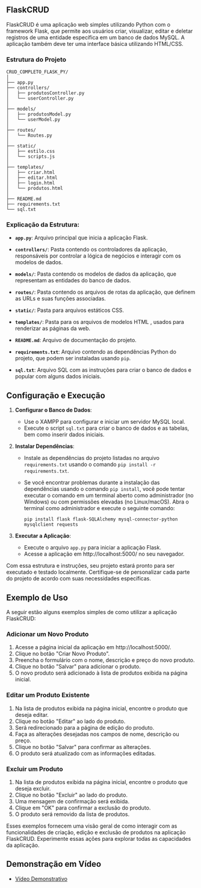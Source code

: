 ## FlaskCRUD

FlaskCRUD é uma aplicação web simples utilizando Python com o framework Flask, que permite aos usuários criar, visualizar, editar e deletar registros de uma entidade específica em um banco de dados MySQL. A aplicação também deve ter uma interface básica utilizando HTML/CSS.

### Estrutura do Projeto

```
CRUD_COMPLETO_FLASK_PY/
│
├── app.py
├── controllers/
│   ├── produtosController.py
│   └── userController.py
│
├── models/
│   ├── produtosModel.py
│   └── userModel.py
│
├── routes/
│   └── Routes.py
│
├── static/
│   ├── estilo.css
│   └── scripts.js
│
├── templates/
│   ├── criar.html
│   ├── editar.html
│   ├── login.html
│   └── produtos.html
│
├── README.md
├── requirements.txt
└── sql.txt
```

### Explicação da Estrutura:

- **`app.py`**: Arquivo principal que inicia a aplicação Flask.
  
- **`controllers/`**: Pasta contendo os controladores da aplicação, responsáveis por controlar a lógica de negócios e interagir com os modelos de dados.

- **`models/`**: Pasta contendo os modelos de dados da aplicação, que representam as entidades do banco de dados.

- **`routes/`**: Pasta contendo os arquivos de rotas da aplicação, que definem as URLs e suas funções associadas.

- **`static/`**: Pasta para arquivos estáticos  CSS.

- **`templates/`**: Pasta para os arquivos de modelos HTML , usados para renderizar as páginas da web.

- **`README.md`**: Arquivo de documentação do projeto.

- **`requirements.txt`**: Arquivo contendo as dependências Python do projeto, que podem ser instaladas usando `pip`.

- **`sql.txt`**: Arquivo SQL com as instruções para criar o banco de dados e popular com alguns dados iniciais.

## Configuração e Execução

1. **Configurar o Banco de Dados**:
   - Use o XAMPP para configurar e iniciar um servidor MySQL local.
   - Execute o script `sql.txt` para criar o banco de dados e as tabelas, bem como inserir dados iniciais.

2. **Instalar Dependências**:
   - Instale as dependências do projeto listadas no arquivo `requirements.txt` usando o comando `pip install -r requirements.txt`.
   - Se você encontrar problemas durante a instalação das dependências usando o comando `pip install`, você pode tentar executar o comando em um terminal aberto como administrador (no Windows) ou com permissões elevadas (no Linux/macOS). Abra o terminal como administrador e execute o seguinte comando:

      ```
      pip install flask flask-SQLAlchemy mysql-connector-python mysqlclient requests
      ```


3. **Executar a Aplicação**:
   - Execute o arquivo `app.py` para iniciar a aplicação Flask.
   - Acesse a aplicação em http://localhost:5000/ no seu navegador.

Com essa estrutura e instruções, seu projeto estará pronto para ser executado e testado localmente. Certifique-se de personalizar cada parte do projeto de acordo com suas necessidades específicas.

## Exemplo de Uso

A seguir estão alguns exemplos simples de como utilizar a aplicação FlaskCRUD:

### Adicionar um Novo Produto

1. Acesse a página inicial da aplicação em http://localhost:5000/.
2. Clique no botão "Criar Novo Produto".
3. Preencha o formulário com o nome, descrição e preço do novo produto.
4. Clique no botão "Salvar" para adicionar o produto.
5. O novo produto será adicionado à lista de produtos exibida na página inicial.

### Editar um Produto Existente

1. Na lista de produtos exibida na página inicial, encontre o produto que deseja editar.
2. Clique no botão "Editar" ao lado do produto.
3. Será redirecionado para a página de edição do produto.
4. Faça as alterações desejadas nos campos de nome, descrição ou preço.
5. Clique no botão "Salvar" para confirmar as alterações.
6. O produto será atualizado com as informações editadas.

### Excluir um Produto

1. Na lista de produtos exibida na página inicial, encontre o produto que deseja excluir.
2. Clique no botão "Excluir" ao lado do produto.
3. Uma mensagem de confirmação será exibida.
4. Clique em "OK" para confirmar a exclusão do produto.
5. O produto será removido da lista de produtos.

Esses exemplos fornecem uma visão geral de como interagir com as funcionalidades de criação, edição e exclusão de produtos na aplicação FlaskCRUD. Experimente essas ações para explorar todas as capacidades da aplicação.

## Demonstração em Vídeo

- [Vídeo Demonstrativo](./FlaskCRUD.mp4)

